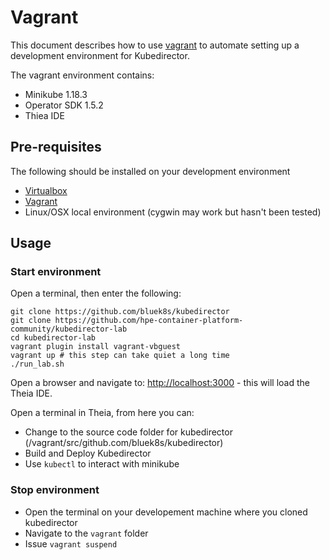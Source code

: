 # Vagrant

This document describes how to use [vagrant](https://www.vagrantup.com) to automate setting up a development environment for Kubedirector.

The vagrant environment contains:

 - Minikube 1.18.3
 - Operator SDK 1.5.2
 - Thiea IDE

## Pre-requisites

The following should be installed on your development environment

 - [Virtualbox](https://www.virtualbox.org/)
 - [Vagrant](https://www.vagrantup.com/downloads)
 - Linux/OSX local environment (cygwin may work but hasn't been tested)

## Usage

### Start environment

Open a terminal, then enter the following:

```
git clone https://github.com/bluek8s/kubedirector
git clone https://github.com/hpe-container-platform-community/kubedirector-lab
cd kubedirector-lab
vagrant plugin install vagrant-vbguest
vagrant up # this step can take quiet a long time
./run_lab.sh
```

Open a browser and navigate to: [http://localhost:3000](http://localhost:3000) - this will load the Theia IDE.

Open a terminal in Theia, from here you can:

 - Change to the source code folder for kubedirector (/vagrant/src/github.com/bluek8s/kubedirector)
 - Build and Deploy Kubedirector
 - Use `kubectl` to interact with minikube

### Stop environment

 - Open the terminal on your developement machine where you cloned kubedirector
 - Navigate to the `vagrant` folder
 - Issue `vagrant suspend` 
